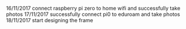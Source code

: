 16/11/2017
connect raspberry pi zero to home wifi and successfully take photos
17/11/2017
successfully connect pi0 to eduroam and take photos
18/11/2017
start designing the frame
